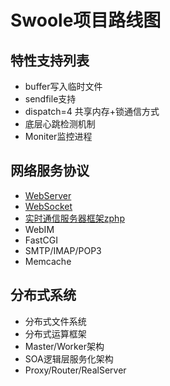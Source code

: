 Swoole项目路线图
=====

特性支持列表
-----
* buffer写入临时文件
* sendfile支持
* dispatch=4 共享内存+锁通信方式
* 底层心跳检测机制
* Moniter监控进程


网络服务协议
-----
* [WebServer](https://github.com/matyhtf/swoole_framework)
* [WebSocket](https://github.com/matyhtf/swoole_framework)
* [实时通信服务器框架zphp](https://github.com/shenzhe/zphp)
* WebIM
* FastCGI
* SMTP/IMAP/POP3
* Memcache

分布式系统
-----
* 分布式文件系统
* 分布式运算框架
* Master/Worker架构
* SOA逻辑层服务化架构
* Proxy/Router/RealServer




